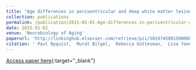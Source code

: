 ```yaml
---
title: "Age differences in periventricular and deep white matter lesions"
collection: publications
permalink: /publication/2015-01-01-Age-differences-in-periventricular-and-deep-white-matter-lesions
date: 2015-01-01
venue: 'Neurobiology of Aging'
paperurl: 'http://linkinghub.elsevier.com/retrieve/pii/S0197458015000081'
citation: ' Paul Nyquist,  Murat Bilgel,  Rebecca Gottesman,  Lisa Yanek,  Taryn Moy,  Lewis Becker,  Jennifer Cuzzocreo,  Jerry Prince,  Bruce Wasserman,  David Yousem,  Diane Becker,  Brian Kral,  Dhananjay Vaidya, &quot;Age differences in periventricular and deep white matter lesions.&quot; Neurobiology of Aging, 2015.'
---
```

[Access paper here](http://linkinghub.elsevier.com/retrieve/pii/S0197458015000081){:target="_blank"}
